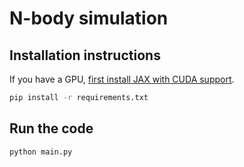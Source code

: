 # N-body simulation

## Installation instructions

If you have a GPU, [first install JAX with CUDA support](https://github.com/google/jax?tab=readme-ov-file#installation).

```bash
pip install -r requirements.txt
```

## Run the code

```python
python main.py
```